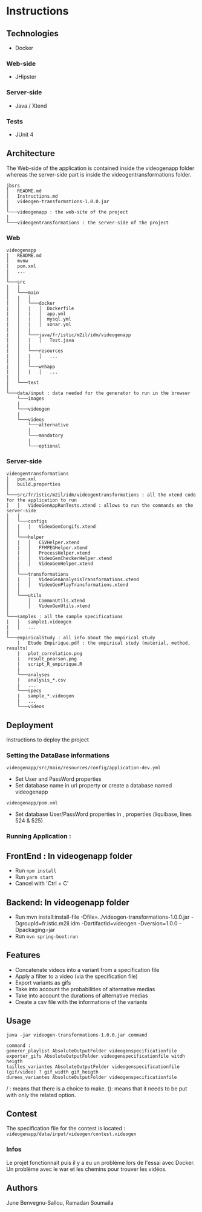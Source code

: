 # Instructions

## Technologies
- Docker
### Web-side
- JHipster

### Server-side
- Java / Xtend

### Tests
- JUnit 4 

## Architecture
The Web-side of the application is contained inside the videogenapp folder whereas the server-side part is inside the videogentransformations folder.
```
jbsrs
│   README.md
│   Instructions.md
|   videogen-transformations-1.0.0.jar
│
└───videogenapp : the web-site of the project
│  
└───videogentransformations : the server-side of the project

```

### Web
```
videogenapp
│   README.md
│   mvnw
|   pom.xml
|   ...
│
└───src
│   │
│   └───main
│   |   │
|   │   └───docker
|   │   |   │  Dockerfile
|   │   |   │  app.yml
|   │   |   │  mysql.yml
|   │   |   │  sonar.yml
|   │   |  
|   │   └───java/fr/istic/m2il/idm/videogenapp
|   │   |   │   Test.java
|   │   |   
|   │   └───resources
|   │   |   │   ...
|   │   |   
|   │   └───webapp
|   │   |   │   ...
|   │
│   └───test
│   
└───data/input : data needed for the generator to run in the browser
    └───images
    |
    └───videogen
    |
    └───videos
        └───alternative
        |
        └───mandatory
        |
        └───optional

```
### Server-side
```
videogentransformations
│   pom.xml
│   build.properties  
│
└───src/fr/istic/m2il/idm/videogentransformations : all the xtend code for the application to run
│   │   VideoGenAppRunTests.xtend : allows to run the commands on the server-side
│   │
│   └───configs
│   |   │   VideoGenCongifs.xtend
│   │
│   └───helper
│   |   │   CSVHelper.xtend
│   |   │   FFMPEGHelper.xtend
│   |   │   ProcessHelper.xtend
│   |   │   VideoGenCheckerHelper.xtend
│   |   │   VideoGenHelper.xtend
│   │
│   └───transformations 
│   |   │   VideoGenAnalysisTransformations.xtend
│   |   │   VideoGenPlayTransformations.xtend
│   │
│   └───utils
│       │   CommonUtils.xtend
│       │   VideoGenUtils.xtend
│   
└───samples : all the sample specifications
|   │   sample1.videogen
|   │   ...
|
└───empiricalStudy : all info about the empirical study
    |   Etude Empirique.pdf : the empirical study (material, method, results) 
    |   plot_correlation.png
    |   result_pearson.png
    |   script_R_empirique.R
    |
    └───analyses
    |   analysis_*.csv
    |   ...
    └───specs
    |   sample_*.videogen
    |   ...
    └───videos

```

## Deployment
Instructions to deploy the project

### Setting the DataBase informations

```videogenapp/src/main/resources/config/application-dev.yml```
- Set User and PassWord properties
- Set database name in url property or create a database named videogenapp

```videogenapp/pom.xml```
- Set database User/PassWord properties in <username></username>,<password></password> properties (liquibase, lines 524 & 525)

### Running Application : 
## FrontEnd : In videogenapp folder
- Run ```npm install```
- Run ```yarn start```
- Cancel with 'Ctrl + C'

## Backend: In videogenapp folder
- Run mvn install:install-file -Dfile=../videogen-transformations-1.0.0.jar -DgroupId=fr.istic.m2il.idm -DartifactId=videogen -Dversion=1.0.0 -Dpackaging=jar
- Run ```mvn spring-boot:run```


    
## Features
- Concatenate videos into a variant from a specification file
- Apply a filter to a video (via the specification file)
- Export variants as gifs
- Take into account the probabilities of alternative medias
- Take into account the durations of alternative medias
- Create a csv file with the informations of the variants

## Usage
```
java -jar videogen-transformations-1.0.0.jar command

command :
generer_playlist AbsoluteOutputFolder videogenspecificationfile
exporter_gifs AbsoluteOutputFolder videogenspecificationfile witdh heigth
tailles_variantes AbsoluteOutputFolder videogenspecificationfile (gif/video) ? gif_width gif_heigth
durees_variantes AbsoluteOutputFolder videogenspecificationfile 

```
/ : means that there is a choice to make.
(): means that it needs to be put with only the related option.

## Contest
The specification file for the contest is located : ```videogenapp/data/input/videogen/contest.videogen```

### Infos
Le projet fonctionnait puis il y a eu un problème lors de l'essai avec Docker. Un problème avec le war et les chemins pour trouver les vidéos.

## Authors
June Benvegnu-Sallou, Ramadan Soumaila
